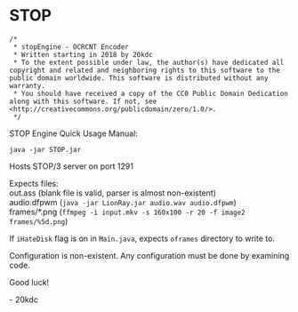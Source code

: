 # STOP
```
/*
 * stopEngine - OCRCNT Encoder
 * Written starting in 2018 by 20kdc
 * To the extent possible under law, the author(s) have dedicated all copyright and related and neighboring rights to this software to the public domain worldwide. This software is distributed without any warranty.
 * You should have received a copy of the CC0 Public Domain Dedication along with this software. If not, see <http://creativecommons.org/publicdomain/zero/1.0/>.
 */
```
STOP Engine Quick Usage Manual:  

`java -jar STOP.jar`

Hosts STOP/3 server on port 1291  

Expects files:  
out.ass (blank file is valid, parser is almost non-existent)  
audio.dfpwm (`java -jar LionRay.jar audio.wav audio.dfpwm`)  
frames/*.png (`ffmpeg -i input.mkv -s 160x100 -r 20 -f image2 frames/%5d.png`)  

If `iHateDisk` flag is on in `Main.java`, expects `oframes` directory to write to.

Configuration is non-existent. Any configuration must be done by examining code.

Good luck!

\- 20kdc